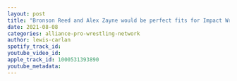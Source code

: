 ```yaml
---
layout: post
title: "Bronson Reed and Alex Zayne would be perfect fits for Impact Wrestling"
date: 2021-08-08
categories: alliance-pro-wrestling-network
author: lewis-carlan
spotify_track_id: 
youtube_video_id: 
apple_track_id: 1000531393890
youtube_metadata: 
---
```

